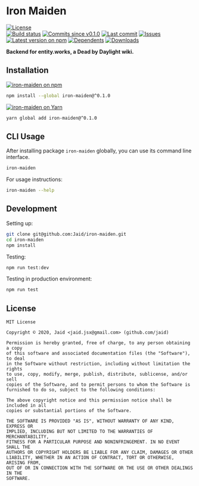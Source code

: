 # Iron Maiden


<a href="https://raw.githubusercontent.com/Jaid/iron-maiden/master/license.txt"><img src="https://img.shields.io/github/license/Jaid/iron-maiden?style=flat-square" alt="License"/></a>  
<a href="https://actions-badge.atrox.dev/Jaid/iron-maiden/goto"><img src="https://img.shields.io/endpoint.svg?style=flat-square&url=https%3A%2F%2Factions-badge.atrox.dev%2FJaid%2Firon-maiden%2Fbadge" alt="Build status"/></a> <a href="https://github.com/Jaid/iron-maiden/commits"><img src="https://img.shields.io/github/commits-since/Jaid/iron-maiden/v0.1.0?style=flat-square&logo=github" alt="Commits since v0.1.0"/></a> <a href="https://github.com/Jaid/iron-maiden/commits"><img src="https://img.shields.io/github/last-commit/Jaid/iron-maiden?style=flat-square&logo=github" alt="Last commit"/></a> <a href="https://github.com/Jaid/iron-maiden/issues"><img src="https://img.shields.io/github/issues/Jaid/iron-maiden?style=flat-square&logo=github" alt="Issues"/></a>  
<a href="https://npmjs.com/package/iron-maiden"><img src="https://img.shields.io/npm/v/iron-maiden?style=flat-square&logo=npm&label=latest%20version" alt="Latest version on npm"/></a> <a href="https://github.com/Jaid/iron-maiden/network/dependents"><img src="https://img.shields.io/librariesio/dependents/npm/iron-maiden?style=flat-square&logo=npm" alt="Dependents"/></a> <a href="https://npmjs.com/package/iron-maiden"><img src="https://img.shields.io/npm/dm/iron-maiden?style=flat-square&logo=npm" alt="Downloads"/></a>

**Backend for entity.works, a Dead by Daylight wiki.**















## Installation
<a href="https://npmjs.com/package/iron-maiden"><img src="https://img.shields.io/badge/npm-iron--maiden-C23039?style=flat-square&logo=npm" alt="iron-maiden on npm"/></a>
```bash
npm install --global iron-maiden@^0.1.0
```
<a href="https://yarnpkg.com/package/iron-maiden"><img src="https://img.shields.io/badge/Yarn-iron--maiden-2F8CB7?style=flat-square&logo=yarn&logoColor=white" alt="iron-maiden on Yarn"/></a>
```bash
yarn global add iron-maiden@^0.1.0
```




## CLI Usage
After installing package `iron-maiden` globally, you can use its command line interface.
```bash
iron-maiden
```
For usage instructions:
```bash
iron-maiden --help
```




## Development



Setting up:
```bash
git clone git@github.com:Jaid/iron-maiden.git
cd iron-maiden
npm install
```
Testing:
```bash
npm run test:dev
```
Testing in production environment:
```bash
npm run test
```


## License
```text
MIT License

Copyright © 2020, Jaid <jaid.jsx@gmail.com> (github.com/jaid)

Permission is hereby granted, free of charge, to any person obtaining a copy
of this software and associated documentation files (the "Software"), to deal
in the Software without restriction, including without limitation the rights
to use, copy, modify, merge, publish, distribute, sublicense, and/or sell
copies of the Software, and to permit persons to whom the Software is
furnished to do so, subject to the following conditions:

The above copyright notice and this permission notice shall be included in all
copies or substantial portions of the Software.

THE SOFTWARE IS PROVIDED "AS IS", WITHOUT WARRANTY OF ANY KIND, EXPRESS OR
IMPLIED, INCLUDING BUT NOT LIMITED TO THE WARRANTIES OF MERCHANTABILITY,
FITNESS FOR A PARTICULAR PURPOSE AND NONINFRINGEMENT. IN NO EVENT SHALL THE
AUTHORS OR COPYRIGHT HOLDERS BE LIABLE FOR ANY CLAIM, DAMAGES OR OTHER
LIABILITY, WHETHER IN AN ACTION OF CONTRACT, TORT OR OTHERWISE, ARISING FROM,
OUT OF OR IN CONNECTION WITH THE SOFTWARE OR THE USE OR OTHER DEALINGS IN THE
SOFTWARE.
```
